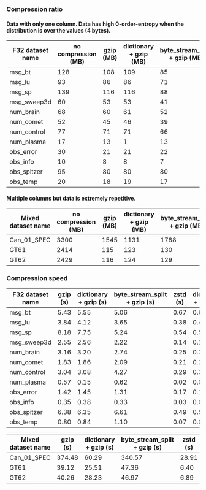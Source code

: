 ### Compression ratio
#### Data with only one column. Data has high 0-order-entropy when the distribution is over the values (4 bytes).
| F32 dataset name | no compression (MB) | gzip (MB) | dictionary + gzip (MB) | byte_stream_split + gzip (MB) | zstd (MB) | dictionary + zstd (MB) | byte_stream_split + zstd (MB) |
|------------------|---------------------|-----------|------------------------|-------------------------------|-----------|------------------------|-------------------------------|
| msg_bt           | 128                 | 108       | 109                    | 85                            | 112       | 113                    | 88                            |
| msg_lu           | 93                  | 86        | 86                     | 71                            | 87        | 88                     | 70                            |
| msg_sp           | 139                 | 116       | 116                    | 88                            | 125       | 126                    | 92                            |
| msg_sweep3d      | 60                  | 53        | 53                     | 41                            | 19        | 20                     | 13                            |
| num_brain        | 68                  | 60        | 61                     | 52                            | 60        | 61                     | 51                            |
| num_comet        | 52                  | 45        | 46                     | 39                            | 45        | 46                     | 39                            |
| num_control      | 77                  | 71        | 71                     | 66                            | 71        | 72                     | 68                            |
| num_plasma       | 17                  | 13        | 1                      | 13                            | 2         | 1                      | 1                             |
| obs_error        | 30                  | 21        | 21                     | 22                            | 24        | 24                     | 20                            |
| obs_info         | 10                  | 8         | 8                      | 7                             | 8         | 8                      | 7                             |
| obs_spitzer      | 95                  | 80        | 80                     | 80                            | 83        | 83                     | 81                            |
| obs_temp         | 20                  | 18        | 19                     | 17                            | 18        | 19                     | 17                            |

#### Multiple columns but data is extremely repetitive.
| Mixed dataset name | no compression (MB) | gzip (MB) | dictionary + gzip (MB) | byte_stream_split + gzip (MB) | zstd (MB) | dictionary + zstd (MB) | byte_stream_split + zstd (MB) |
|--------------------|---------------------|-----------|------------------------|-------------------------------|-----------|------------------------|-------------------------------|
| Can_01_SPEC        | 3300                | 1545      | 1131                   | 1788                          | 1741      | 1135                   | 1905                          |
| GT61               | 2414                | 115       | 123                    | 130                           | 153       | 156                    | 173                           |
| GT62               | 2429                | 116       | 124                    | 129                           | 156       | 154                    | 173                           |


### Compression speed
| F32 dataset name | gzip (s) | dictionary + gzip (s) | byte_stream_split + gzip (s) | zstd (s) | dictionary + zstd (s) | byte_stream_split + zstd (s) |
|------------------|----------|-----------------------|------------------------------|----------|-----------------------|------------------------------|
| msg_bt           | 5.43     | 5.55                  | 5.06                         | 0.67     | 0.67                  | 1.72                         |
| msg_lu           | 3.84     | 4.12                  | 3.65                         | 0.38     | 0.40                  | 1.23                         |
| msg_sp           | 8.18     | 7.75                  | 5.24                         | 0.54     | 0.55                  | 1.89                         |
| msg_sweep3d      | 2.55     | 2.56                  | 2.22                         | 0.14     | 0.16                  | 0.66                         |
| num_brain        | 3.16     | 3.20                  | 2.74                         | 0.25     | 0.27                  | 0.88                         |
| num_comet        | 1.83     | 1.86                  | 2.09                         | 0.21     | 0.23                  | 0.68                         |
| num_control      | 3.04     | 3.08                  | 4.27                         | 0.29     | 0.31                  | 1.09                         |
| num_plasma       | 0.57     | 0.15                  | 0.62                         | 0.02     | 0.07                  | 0.18                         |
| obs_error        | 1.42     | 1.45                  | 1.31                         | 0.17     | 0.19                  | 0.40                         |
| obs_info         | 0.35     | 0.38                  | 0.33                         | 0.03     | 0.05                  | 0.11                         |
| obs_spitzer      | 6.38     | 6.35                  | 6.61                         | 0.49     | 0.52                  | 1.31                         |
| obs_temp         | 0.80     | 0.84                  | 1.10                         | 0.07     | 0.09                  | 0.28                         |

| Mixed dataset name | gzip (s) | dictionary + gzip (s) | byte_stream_split + gzip (s) | zstd (s) | dictionary + zstd (s) | byte_stream_split + zstd (s) |
|--------------------|----------|-----------------------|------------------------------|----------|-----------------------|------------------------------|
| Can_01_SPEC        | 374.48   | 60.29                 | 340.57                       | 28.91    | 18.04                 | 107.00                       |
| GT61               | 39.12    | 25.51                 | 47.36                        | 6.40     | 9.25                  | 12.73                        |
| GT62               | 40.26    | 28.23                 | 46.97                        | 6.89     | 10.13                 | 12.77                        |



